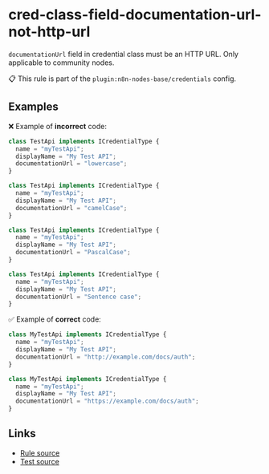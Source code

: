 [//]: # "File generated from a template. Do not edit this file directly."

# cred-class-field-documentation-url-not-http-url

`documentationUrl` field in credential class must be an HTTP URL. Only applicable to community nodes.

📋 This rule is part of the `plugin:n8n-nodes-base/credentials` config.

## Examples

❌ Example of **incorrect** code:

```js
class TestApi implements ICredentialType {
  name = "myTestApi";
  displayName = "My Test API";
  documentationUrl = "lowercase";
}

class TestApi implements ICredentialType {
  name = "myTestApi";
  displayName = "My Test API";
  documentationUrl = "camelCase";
}

class TestApi implements ICredentialType {
  name = "myTestApi";
  displayName = "My Test API";
  documentationUrl = "PascalCase";
}

class TestApi implements ICredentialType {
  name = "myTestApi";
  displayName = "My Test API";
  documentationUrl = "Sentence case";
}
```

✅ Example of **correct** code:

```js
class MyTestApi implements ICredentialType {
  name = "myTestApi";
  displayName = "My Test API";
  documentationUrl = "http://example.com/docs/auth";
}

class MyTestApi implements ICredentialType {
  name = "myTestApi";
  displayName = "My Test API";
  documentationUrl = "https://example.com/docs/auth";
}
```

## Links

- [Rule source](../../lib/rules/cred-class-field-documentation-url-not-http-url.ts)
- [Test source](../../tests/cred-class-field-documentation-url-not-http-url.test.ts)
